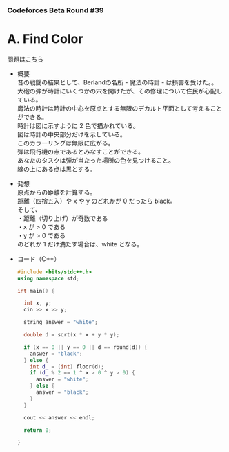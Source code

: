 ### Codeforces Beta Round #39

# A. Find Color

  [問題はこちら](https://codeforces.com/problemset/problem/40/A)

- 概要<br>
  昔の戦闘の結果として、Berlandの名所 - 魔法の時計 - は損害を受けた。。<br>
  大砲の弾が時計にいくつかの穴を開けたが、その修理について住民が心配している。<br>
  魔法の時計は時計の中心を原点とする無限のデカルト平面として考えることができる。<br>
  時計は図に示すように 2 色で描かれている。<br>
  図は時計の中央部分だけを示している。<br>
  このカラーリングは無限に広がる。<br>
  弾は飛行機の点であるとみなすことができる。<br>
  あなたのタスクは弾が当たった場所の色を見つけること。<br>
  線の上にある点は黒とする。


- 発想<br>
  原点からの距離を計算する。<br>
  距離（四捨五入）や x や y のどれかが 0 だったら black。<br>
  そして、<br>
  ・距離（切り上げ）が奇数である<br>
  ・x が > 0 である<br>
  ・y が > 0 である<br>
  のどれか 1 だけ満たす場合は、white となる。


- コード（C++）

  ```cpp
  #include <bits/stdc++.h>
  using namespace std;

  int main() {

    int x, y;
    cin >> x >> y;

    string answer = "white";

    double d = sqrt(x * x + y * y);

    if (x == 0 || y == 0 || d == round(d)) {
      answer = "black";
    } else {
      int d_ = (int) floor(d);
      if (d_ % 2 == 1 ^ x > 0 ^ y > 0) {
        answer = "white";
      } else {
        answer = "black";
      }
    }

    cout << answer << endl;

    return 0;

  }
  ```
